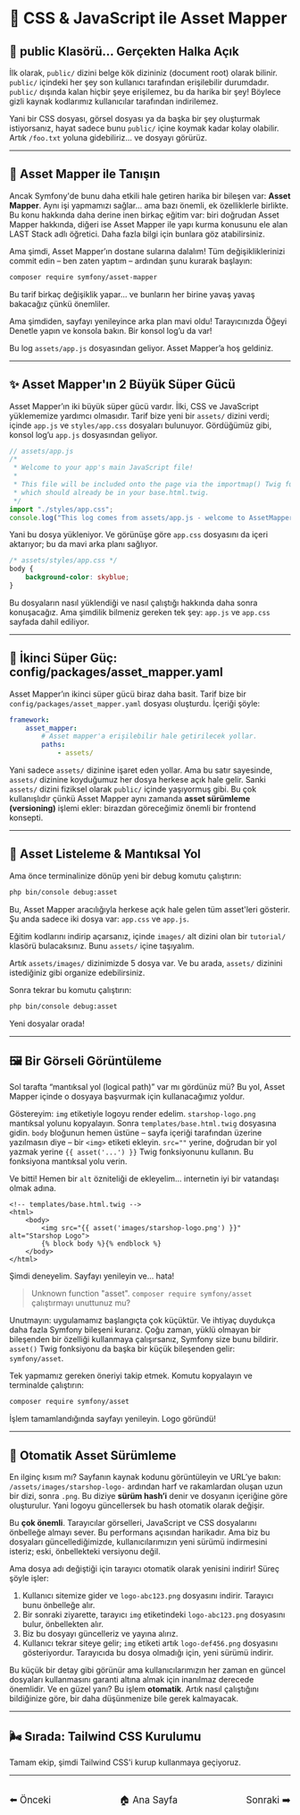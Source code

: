 # 🎨 CSS & JavaScript ile Asset Mapper

## 📂 public Klasörü… Gerçekten Halka Açık

İlk olarak, `public/` dizini belge kök dizininiz (document root) olarak bilinir. `public/` içindeki her şey son kullanıcı tarafından erişilebilir durumdadır. `public/` dışında kalan hiçbir şeye erişilemez, bu da harika bir şey! Böylece gizli kaynak kodlarımız kullanıcılar tarafından indirilemez.

Yani bir CSS dosyası, görsel dosyası ya da başka bir şey oluşturmak istiyorsanız, hayat sadece bunu `public/` içine koymak kadar kolay olabilir. Artık `/foo.txt` yoluna gidebiliriz... ve dosyayı görürüz.

---

## 🚀 Asset Mapper ile Tanışın

Ancak Symfony'de bunu daha etkili hale getiren harika bir bileşen var: **Asset Mapper**. Aynı işi yapmamızı sağlar... ama bazı önemli, ek özelliklerle birlikte. Bu konu hakkında daha derine inen birkaç eğitim var: biri doğrudan Asset Mapper hakkında, diğeri ise Asset Mapper ile yapı kurma konusunu ele alan LAST Stack adlı öğretici. Daha fazla bilgi için bunlara göz atabilirsiniz.

Ama şimdi, Asset Mapper’ın dostane sularına dalalım! Tüm değişikliklerinizi commit edin – ben zaten yaptım – ardından şunu kurarak başlayın:

```bash
composer require symfony/asset-mapper
```

Bu tarif birkaç değişiklik yapar… ve bunların her birine yavaş yavaş bakacağız çünkü önemliler.

Ama şimdiden, sayfayı yenileyince arka plan mavi oldu! Tarayıcınızda Öğeyi Denetle yapın ve konsola bakın. Bir konsol log’u da var!

Bu log `assets/app.js` dosyasından geliyor. Asset Mapper’a hoş geldiniz.

---

## ✨ Asset Mapper'ın 2 Büyük Süper Gücü

Asset Mapper’ın iki büyük süper gücü vardır. İlki, CSS ve JavaScript yüklememize yardımcı olmasıdır. Tarif bize yeni bir `assets/` dizini verdi; içinde `app.js` ve `styles/app.css` dosyaları bulunuyor. Gördüğümüz gibi, konsol log’u `app.js` dosyasından geliyor.

```javascript
// assets/app.js
/*
 * Welcome to your app's main JavaScript file!
 *
 * This file will be included onto the page via the importmap() Twig function,
 * which should already be in your base.html.twig.
 */
import "./styles/app.css";
console.log("This log comes from assets/app.js - welcome to AssetMapper! 🎉");
```

Yani bu dosya yükleniyor. Ve görünüşe göre `app.css` dosyasını da içeri aktarıyor; bu da mavi arka planı sağlıyor.

```css
/* assets/styles/app.css */
body {
    background-color: skyblue;
}
```

Bu dosyaların nasıl yüklendiği ve nasıl çalıştığı hakkında daha sonra konuşacağız. Ama şimdilik bilmeniz gereken tek şey: `app.js` ve `app.css` sayfada dahil ediliyor.

---

## 📁 İkinci Süper Güç: config/packages/asset_mapper.yaml

Asset Mapper’ın ikinci süper gücü biraz daha basit. Tarif bize bir `config/packages/asset_mapper.yaml` dosyası oluşturdu. İçeriği şöyle:

```yaml
framework:
    asset_mapper:
        # Asset mapper'a erişilebilir hale getirilecek yollar.
        paths:
            - assets/
```

Yani sadece `assets/` dizinine işaret eden yollar. Ama bu satır sayesinde, `assets/` dizinine koyduğumuz her dosya herkese açık hale gelir. Sanki `assets/` dizini fiziksel olarak `public/` içinde yaşıyormuş gibi. Bu çok kullanışlıdır çünkü Asset Mapper aynı zamanda **asset sürümleme (versioning)** işlemi ekler: birazdan göreceğimiz önemli bir frontend konsepti.

---

## 🧩 Asset Listeleme & Mantıksal Yol

Ama önce terminalinize dönüp yeni bir debug komutu çalıştırın:

```bash
php bin/console debug:asset
```

Bu, Asset Mapper aracılığıyla herkese açık hale gelen tüm asset'leri gösterir. Şu anda sadece iki dosya var: `app.css` ve `app.js`.

Eğitim kodlarını indirip açarsanız, içinde `images/` alt dizini olan bir `tutorial/` klasörü bulacaksınız. Bunu `assets/` içine taşıyalım.

Artık `assets/images/` dizinimizde 5 dosya var. Ve bu arada, `assets/` dizinini istediğiniz gibi organize edebilirsiniz.

Sonra tekrar bu komutu çalıştırın:

```bash
php bin/console debug:asset
```

Yeni dosyalar orada!

---

## 🖼️ Bir Görseli Görüntüleme

Sol tarafta “mantıksal yol (logical path)” var mı gördünüz mü? Bu yol, Asset Mapper içinde o dosyaya başvurmak için kullanacağımız yoldur.

Göstereyim: `img` etiketiyle logoyu render edelim. `starshop-logo.png` mantıksal yolunu kopyalayın. Sonra `templates/base.html.twig` dosyasına gidin. `body` bloğunun hemen üstüne – sayfa içeriği tarafından üzerine yazılmasın diye – bir `<img>` etiketi ekleyin. `src=""` yerine, doğrudan bir yol yazmak yerine `{{ asset('...') }}` Twig fonksiyonunu kullanın. Bu fonksiyona mantıksal yolu verin.

Ve bitti! Hemen bir `alt` özniteliği de ekleyelim… internetin iyi bir vatandaşı olmak adına.

```twig
<!-- templates/base.html.twig -->
<html>
    <body>
        <img src="{{ asset('images/starshop-logo.png') }}" alt="Starshop Logo">
        {% block body %}{% endblock %}
    </body>
</html>
```

Şimdi deneyelim. Sayfayı yenileyin ve... hata!

> Unknown function "asset". `composer require symfony/asset` çalıştırmayı unuttunuz mu?

Unutmayın: uygulamamız başlangıçta çok küçüktür. Ve ihtiyaç duydukça daha fazla Symfony bileşeni kurarız. Çoğu zaman, yüklü olmayan bir bileşenden bir özelliği kullanmaya çalışırsanız, Symfony size bunu bildirir. `asset()` Twig fonksiyonu da başka bir küçük bileşenden gelir: `symfony/asset`.

Tek yapmamız gereken öneriyi takip etmek. Komutu kopyalayın ve terminalde çalıştırın:

```bash
composer require symfony/asset
```

İşlem tamamlandığında sayfayı yenileyin. Logo göründü!

---

## 🔁 Otomatik Asset Sürümleme

En ilginç kısım mı? Sayfanın kaynak kodunu görüntüleyin ve URL’ye bakın: `/assets/images/starshop-logo-` ardından harf ve rakamlardan oluşan uzun bir dizi, sonra `.png`. Bu diziye **sürüm hash’i** denir ve dosyanın içeriğine göre oluşturulur. Yani logoyu güncellersek bu hash otomatik olarak değişir.

Bu **çok önemli**. Tarayıcılar görselleri, JavaScript ve CSS dosyalarını önbelleğe almayı sever. Bu performans açısından harikadır. Ama biz bu dosyaları güncellediğimizde, kullanıcılarımızın yeni sürümü indirmesini isteriz; eski, önbellekteki versiyonu değil.

Ama dosya adı değiştiği için tarayıcı otomatik olarak yenisini indirir! Süreç şöyle işler:

1. Kullanıcı sitemize gider ve `logo-abc123.png` dosyasını indirir. Tarayıcı bunu önbelleğe alır.
2. Bir sonraki ziyarette, tarayıcı `img` etiketindeki `logo-abc123.png` dosyasını bulur, önbellekten alır.
3. Biz bu dosyayı güncelleriz ve yayına alırız.
4. Kullanıcı tekrar siteye gelir; `img` etiketi artık `logo-def456.png` dosyasını gösteriyordur. Tarayıcıda bu dosya olmadığı için, yeni sürümü indirir.

Bu küçük bir detay gibi görünür ama kullanıcılarımızın her zaman en güncel dosyaları kullanmasını garanti altına almak için inanılmaz derecede önemlidir. Ve en güzel yanı? Bu işlem **otomatik**. Artık nasıl çalıştığını bildiğinize göre, bir daha düşünmenize bile gerek kalmayacak.

---

## 🌬️ Sırada: Tailwind CSS Kurulumu

Tamam ekip, şimdi Tailwind CSS'i kurup kullanmaya geçiyoruz.

---

<div style="display: flex; justify-content: space-between; align-items: center; margin-top: 32px;">
    <a href="./12_Generating URLs.md" title="Önceki" style="text-decoration: none; font-size: 1.2em;">⬅️ Önceki</a>
    <a href="../README.md" title="Ana Sayfa" style="text-decoration: none; font-size: 1.2em;">🏠 Ana Sayfa</a>
    <a href="./14.Tailwind CSS.md" title="Sonraki" style="text-decoration: none; font-size: 1.2em;">Sonraki ➡️</a>
</div>
